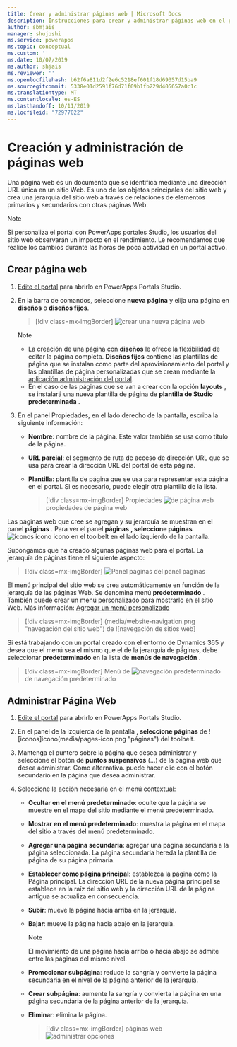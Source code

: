 ```yaml
---
title: Crear y administrar páginas web | Microsoft Docs
description: Instrucciones para crear y administrar páginas web en el portal.
author: sbmjais
manager: shujoshi
ms.service: powerapps
ms.topic: conceptual
ms.custom: ''
ms.date: 10/07/2019
ms.author: shjais
ms.reviewer: ''
ms.openlocfilehash: b62f6a811d2f2e6c5218ef601f18d69357d15ba9
ms.sourcegitcommit: 5338e01d2591f76d71f09b1fb229d405657a0c1c
ms.translationtype: MT
ms.contentlocale: es-ES
ms.lasthandoff: 10/11/2019
ms.locfileid: "72977022"
---
```

# <a name="create-and-manage-webpages"></a>Creación y administración de páginas web

Una página web es un documento que se identifica mediante una dirección URL única en un sitio Web. Es uno de los objetos principales del sitio web y crea una jerarquía del sitio web a través de relaciones de elementos primarios y secundarios con otras páginas Web.

> [!NOTE]
> Si personaliza el portal con PowerApps portales Studio, los usuarios del sitio web observarán un impacto en el rendimiento. Le recomendamos que realice los cambios durante las horas de poca actividad en un portal activo.

## <a name="create-webpage"></a>Crear página web

1.  [Edite el portal](manage-existing-portals.md#edit) para abrirlo en PowerApps Portals Studio.  

2.  En la barra de comandos, seleccione **nueva página** y elija una página en **diseños** o **diseños fijos**.

    > [!div class=mx-imgBorder]
    > ![crear una nueva página web](media/create-webpage.png "crear una nueva página web")

    > [!NOTE]
    > - La creación de una página con **diseños** le ofrece la flexibilidad de editar la página completa. **Diseños fijos** contiene las plantillas de página que se instalan como parte del aprovisionamiento del portal y las plantillas de página personalizadas que se crean mediante la [aplicación administración del portal](configure/configure-portal.md).
    > - En el caso de las páginas que se van a crear con la opción **layouts** , se instalará una nueva plantilla de página de **plantilla de Studio predeterminada** .

3.  En el panel Propiedades, en el lado derecho de la pantalla, escriba la siguiente información:

    - **Nombre**: nombre de la página. Este valor también se usa como título de la página.

    - **URL parcial**: el segmento de ruta de acceso de dirección URL que se usa para crear la dirección URL del portal de esta página.

    - **Plantilla**: plantilla de página que se usa para representar esta página en el portal. Si es necesario, puede elegir otra plantilla de la lista.

        > [!div class=mx-imgBorder]
        > Propiedades ![de página web](media/webpage-props.png "") propiedades de página web

Las páginas web que cree se agregan y su jerarquía se muestran en el panel **páginas** . Para ver el panel **páginas** **, seleccione páginas** ![iconos icono](media/pages-icon.png "páginas") icono en el toolbelt en el lado izquierdo de la pantalla.  

Supongamos que ha creado algunas páginas web para el portal. La jerarquía de páginas tiene el siguiente aspecto:

> [!div class=mx-imgBorder]
> ![](media/pages-pane.png "Panel páginas") del panel páginas  

El menú principal del sitio web se crea automáticamente en función de la jerarquía de las páginas Web. Se denomina menú **predeterminado** . También puede crear un menú personalizado para mostrarlo en el sitio Web. Más información: [Agregar un menú personalizado](compose-page.md#add-a-custom-menu)

> [!div class=mx-imgBorder]
> (media/website-navigation.png "navegación del sitio web") de ![navegación de sitios web]

Si está trabajando con un portal creado con el entorno de Dynamics 365 y desea que el menú sea el mismo que el de la jerarquía de páginas, debe seleccionar **predeterminado** en la lista de **menús de navegación** .

> [!div class=mx-imgBorder]
> Menú de ![navegación predeterminado](media/navigation-menu-default.png "menú") de navegación predeterminado

## <a name="manage-webpage"></a>Administrar Página Web

1.  [Edite el portal](manage-existing-portals.md#edit) para abrirlo en PowerApps Portals Studio.  

2.  En el panel de la izquierda de la pantalla **, seleccione páginas** de ![iconos]icono(media/pages-icon.png "páginas") del toolbelt.  

3.  Mantenga el puntero sobre la página que desea administrar y seleccione el botón de **puntos suspensivos** (...) de la página web que desea administrar. Como alternativa. puede hacer clic con el botón secundario en la página que desea administrar.

4.  Seleccione la acción necesaria en el menú contextual:

    - **Ocultar en el menú predeterminado**: oculte que la página se muestre en el mapa del sitio mediante el menú predeterminado.

    - **Mostrar en el menú predeterminado**: muestra la página en el mapa del sitio a través del menú predeterminado.

    - **Agregar una página secundaria**: agregar una página secundaria a la página seleccionada. La página secundaria hereda la plantilla de página de su página primaria.

    - **Establecer como página principal**: establezca la página como la Página principal. La dirección URL de la nueva página principal se establece en la raíz del sitio web y la dirección URL de la página antigua se actualiza en consecuencia.

    - **Subir**: mueve la página hacia arriba en la jerarquía.

    - **Bajar**: mueve la página hacia abajo en la jerarquía.

        > [!NOTE]
        > El movimiento de una página hacia arriba o hacia abajo se admite entre las páginas del mismo nivel.

    - **Promocionar subpágina**: reduce la sangría y convierte la página secundaria en el nivel de la página anterior de la jerarquía.

    - **Crear subpágina**: aumente la sangría y convierta la página en una página secundaria de la página anterior de la jerarquía.

    - **Eliminar**: elimina la página.

        > [!div class=mx-imgBorder]
        > páginas web ![administrar opciones](media/webpage-manage-options.png "Página Web administrar opciones")  





